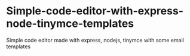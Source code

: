 # Simple-code-editor-with-express-node-tinymce-templates
Simple code editor made with express, nodejs, tinymce with some email templates
